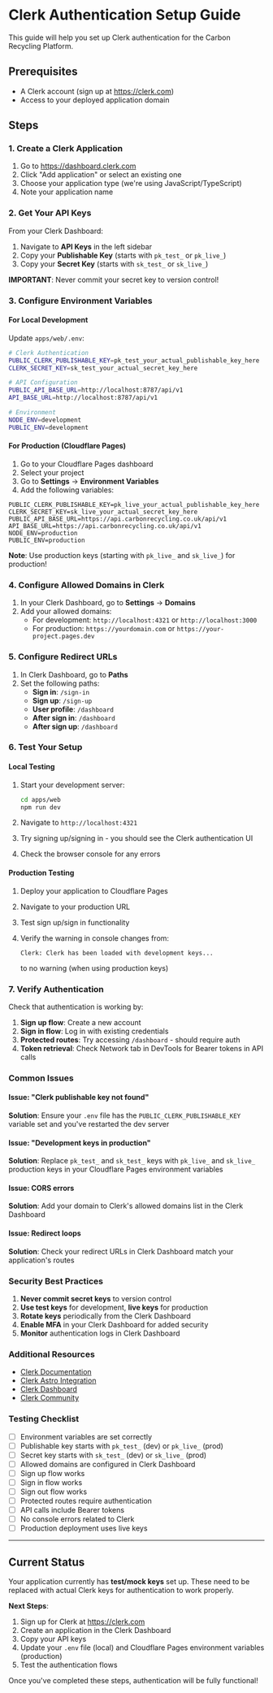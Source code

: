 # Clerk Authentication Setup Guide

This guide will help you set up Clerk authentication for the Carbon Recycling Platform.

## Prerequisites

- A Clerk account (sign up at https://clerk.com)
- Access to your deployed application domain

## Steps

### 1. Create a Clerk Application

1. Go to https://dashboard.clerk.com
2. Click "Add application" or select an existing one
3. Choose your application type (we're using JavaScript/TypeScript)
4. Note your application name

### 2. Get Your API Keys

From your Clerk Dashboard:

1. Navigate to **API Keys** in the left sidebar
2. Copy your **Publishable Key** (starts with `pk_test_` or `pk_live_`)
3. Copy your **Secret Key** (starts with `sk_test_` or `sk_live_`)

**IMPORTANT**: Never commit your secret key to version control!

### 3. Configure Environment Variables

#### For Local Development

Update `apps/web/.env`:

```bash
# Clerk Authentication
PUBLIC_CLERK_PUBLISHABLE_KEY=pk_test_your_actual_publishable_key_here
CLERK_SECRET_KEY=sk_test_your_actual_secret_key_here

# API Configuration
PUBLIC_API_BASE_URL=http://localhost:8787/api/v1
API_BASE_URL=http://localhost:8787/api/v1

# Environment
NODE_ENV=development
PUBLIC_ENV=development
```

#### For Production (Cloudflare Pages)

1. Go to your Cloudflare Pages dashboard
2. Select your project
3. Go to **Settings** → **Environment Variables**
4. Add the following variables:

```
PUBLIC_CLERK_PUBLISHABLE_KEY=pk_live_your_actual_publishable_key_here
CLERK_SECRET_KEY=sk_live_your_actual_secret_key_here
PUBLIC_API_BASE_URL=https://api.carbonrecycling.co.uk/api/v1
API_BASE_URL=https://api.carbonrecycling.co.uk/api/v1
NODE_ENV=production
PUBLIC_ENV=production
```

**Note**: Use production keys (starting with `pk_live_` and `sk_live_`) for production!

### 4. Configure Allowed Domains in Clerk

1. In your Clerk Dashboard, go to **Settings** → **Domains**
2. Add your allowed domains:
   - For development: `http://localhost:4321` or `http://localhost:3000`
   - For production: `https://yourdomain.com` or `https://your-project.pages.dev`

### 5. Configure Redirect URLs

1. In Clerk Dashboard, go to **Paths**
2. Set the following paths:
   - **Sign in**: `/sign-in`
   - **Sign up**: `/sign-up`
   - **User profile**: `/dashboard`
   - **After sign in**: `/dashboard`
   - **After sign up**: `/dashboard`

### 6. Test Your Setup

#### Local Testing

1. Start your development server:
   ```bash
   cd apps/web
   npm run dev
   ```

2. Navigate to `http://localhost:4321`

3. Try signing up/signing in - you should see the Clerk authentication UI

4. Check the browser console for any errors

#### Production Testing

1. Deploy your application to Cloudflare Pages

2. Navigate to your production URL

3. Test sign up/sign in functionality

4. Verify the warning in console changes from:
   ```
   Clerk: Clerk has been loaded with development keys...
   ```
   to no warning (when using production keys)

### 7. Verify Authentication

Check that authentication is working by:

1. **Sign up flow**: Create a new account
2. **Sign in flow**: Log in with existing credentials
3. **Protected routes**: Try accessing `/dashboard` - should require auth
4. **Token retrieval**: Check Network tab in DevTools for Bearer tokens in API calls

### Common Issues

#### Issue: "Clerk publishable key not found"
**Solution**: Ensure your `.env` file has the `PUBLIC_CLERK_PUBLISHABLE_KEY` variable set and you've restarted the dev server

#### Issue: "Development keys in production"
**Solution**: Replace `pk_test_` and `sk_test_` keys with `pk_live_` and `sk_live_` production keys in your Cloudflare Pages environment variables

#### Issue: CORS errors
**Solution**: Add your domain to Clerk's allowed domains list in the Clerk Dashboard

#### Issue: Redirect loops
**Solution**: Check your redirect URLs in Clerk Dashboard match your application's routes

### Security Best Practices

1. **Never commit secret keys** to version control
2. **Use test keys** for development, **live keys** for production
3. **Rotate keys** periodically from the Clerk Dashboard
4. **Enable MFA** in your Clerk Dashboard for added security
5. **Monitor** authentication logs in Clerk Dashboard

### Additional Resources

- [Clerk Documentation](https://clerk.com/docs)
- [Clerk Astro Integration](https://clerk.com/docs/quickstarts/astro)
- [Clerk Dashboard](https://dashboard.clerk.com)
- [Clerk Community](https://clerk.com/discord)

### Testing Checklist

- [ ] Environment variables are set correctly
- [ ] Publishable key starts with `pk_test_` (dev) or `pk_live_` (prod)
- [ ] Secret key starts with `sk_test_` (dev) or `sk_live_` (prod)
- [ ] Allowed domains are configured in Clerk Dashboard
- [ ] Sign up flow works
- [ ] Sign in flow works
- [ ] Sign out flow works
- [ ] Protected routes require authentication
- [ ] API calls include Bearer tokens
- [ ] No console errors related to Clerk
- [ ] Production deployment uses live keys

---

## Current Status

Your application currently has **test/mock keys** set up. These need to be replaced with actual Clerk keys for authentication to work properly.

**Next Steps**:
1. Sign up for Clerk at https://clerk.com
2. Create an application in the Clerk Dashboard
3. Copy your API keys
4. Update your `.env` file (local) and Cloudflare Pages environment variables (production)
5. Test the authentication flows

Once you've completed these steps, authentication will be fully functional!
